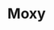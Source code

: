 ---
blog: https://medium.com/moxystudio
codehost: https://github.com/https://github.com/moxystudio
dribbble: https://dribbble.com/moxystudio
facebook: https://facebook.com/madewithmoxy
instagram: https://instagram.com/moxystudio
linkedin: https://linkedin.com/company/moxy-studio
logohandle: moxystudio
sort: moxy
title: Moxy
twitter: https://x.com/moxystudio
website: https://moxy.studio/
---